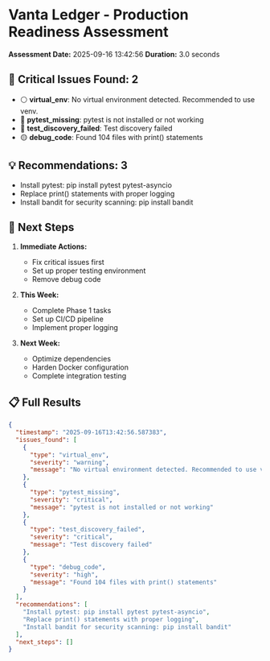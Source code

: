 
# Vanta Ledger - Production Readiness Assessment

**Assessment Date:** 2025-09-16 13:42:56
**Duration:** 3.0 seconds

## 🚨 Critical Issues Found: 2

- ⚪ **virtual_env**: No virtual environment detected. Recommended to use venv.
- 🔴 **pytest_missing**: pytest is not installed or not working
- 🔴 **test_discovery_failed**: Test discovery failed
- 🟡 **debug_code**: Found 104 files with print() statements

## 💡 Recommendations: 3

- Install pytest: pip install pytest pytest-asyncio
- Replace print() statements with proper logging
- Install bandit for security scanning: pip install bandit

## 🎯 Next Steps

1. **Immediate Actions:**
   - Fix critical issues first
   - Set up proper testing environment
   - Remove debug code

2. **This Week:**
   - Complete Phase 1 tasks
   - Set up CI/CD pipeline
   - Implement proper logging

3. **Next Week:**
   - Optimize dependencies
   - Harden Docker configuration
   - Complete integration testing

## 📋 Full Results

```json
{
  "timestamp": "2025-09-16T13:42:56.587383",
  "issues_found": [
    {
      "type": "virtual_env",
      "severity": "warning",
      "message": "No virtual environment detected. Recommended to use venv."
    },
    {
      "type": "pytest_missing",
      "severity": "critical",
      "message": "pytest is not installed or not working"
    },
    {
      "type": "test_discovery_failed",
      "severity": "critical",
      "message": "Test discovery failed"
    },
    {
      "type": "debug_code",
      "severity": "high",
      "message": "Found 104 files with print() statements"
    }
  ],
  "recommendations": [
    "Install pytest: pip install pytest pytest-asyncio",
    "Replace print() statements with proper logging",
    "Install bandit for security scanning: pip install bandit"
  ],
  "next_steps": []
}
```
